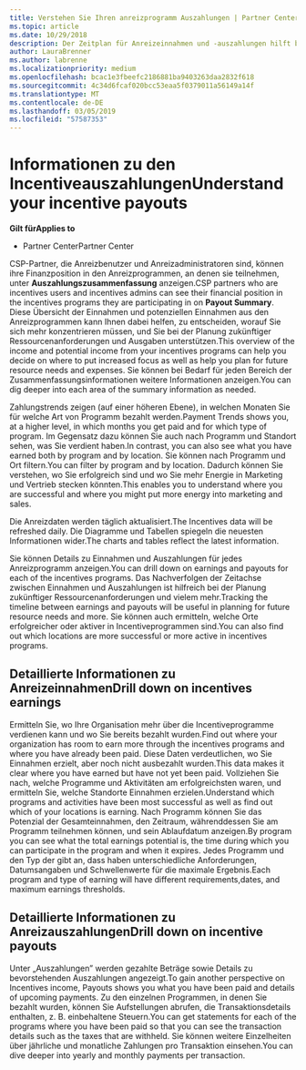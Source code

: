 ```yaml
---
title: Verstehen Sie Ihren anreizprogramm Auszahlungen | Partner Center
ms.topic: article
ms.date: 10/29/2018
description: Der Zeitplan für Anreizeinnahmen und -auszahlungen hilft bei der künftigen Planung.
author: LauraBrenner
ms.author: labrenne
ms.localizationpriority: medium
ms.openlocfilehash: bcac1e3fbeefc2186881ba9403263daa2832f618
ms.sourcegitcommit: 4c34d6fcaf020bcc53eaa5f0379011a56149a14f
ms.translationtype: MT
ms.contentlocale: de-DE
ms.lasthandoff: 03/05/2019
ms.locfileid: "57587353"
---
```

# <a name="understand-your-incentive-payouts"></a><span data-ttu-id="f2f30-103">Informationen zu den Incentiveauszahlungen</span><span class="sxs-lookup"><span data-stu-id="f2f30-103">Understand your incentive payouts</span></span>

<span data-ttu-id="f2f30-104">**Gilt für**</span><span class="sxs-lookup"><span data-stu-id="f2f30-104">**Applies to**</span></span>

-  <span data-ttu-id="f2f30-105">Partner Center</span><span class="sxs-lookup"><span data-stu-id="f2f30-105">Partner Center</span></span>


<span data-ttu-id="f2f30-106">CSP-Partner, die Anreizbenutzer und Anreizadministratoren sind, können ihre Finanzposition in den Anreizprogrammen, an denen sie teilnehmen, unter **Auszahlungszusammenfassung** anzeigen.</span><span class="sxs-lookup"><span data-stu-id="f2f30-106">CSP partners who are incentives users and incentives admins can see their financial position in the incentives programs they are participating in on **Payout Summary**.</span></span> <span data-ttu-id="f2f30-107">Diese Übersicht der Einnahmen und potenziellen Einnahmen aus den Anreizprogrammen kann Ihnen dabei helfen, zu entscheiden, worauf Sie sich mehr konzentrieren müssen, und Sie bei der Planung zukünftiger Ressourcenanforderungen und Ausgaben unterstützen.</span><span class="sxs-lookup"><span data-stu-id="f2f30-107">This overview of the income and potential income from your incentives programs can help you decide on where to put increased focus as well as help you plan for future resource needs and expenses.</span></span> <span data-ttu-id="f2f30-108">Sie können bei Bedarf für jeden Bereich der Zusammenfassungsinformationen weitere Informationen anzeigen.</span><span class="sxs-lookup"><span data-stu-id="f2f30-108">You can dig deeper into each area of the summary information as needed.</span></span> 

<span data-ttu-id="f2f30-109">Zahlungstrends zeigen (auf einer höheren Ebene), in welchen Monaten Sie für welche Art von Programm bezahlt werden.</span><span class="sxs-lookup"><span data-stu-id="f2f30-109">Payment Trends shows you, at a higher level, in which months you get paid and for which type of program.</span></span> <span data-ttu-id="f2f30-110">Im Gegensatz dazu können Sie auch nach Programm und Standort sehen, was Sie verdient haben.</span><span class="sxs-lookup"><span data-stu-id="f2f30-110">In contrast, you can also see what you have earned both by program and by location.</span></span> <span data-ttu-id="f2f30-111">Sie können nach Programm und Ort filtern.</span><span class="sxs-lookup"><span data-stu-id="f2f30-111">You can filter by program and by location.</span></span> <span data-ttu-id="f2f30-112">Dadurch können Sie verstehen, wo Sie erfolgreich sind und wo Sie mehr Energie in Marketing und Vertrieb stecken könnten.</span><span class="sxs-lookup"><span data-stu-id="f2f30-112">This enables you to understand where you are successful and where you might put more energy into marketing and sales.</span></span>

<span data-ttu-id="f2f30-113">Die Anreizdaten werden täglich aktualisiert.</span><span class="sxs-lookup"><span data-stu-id="f2f30-113">The Incentives data will be refreshed daily.</span></span> <span data-ttu-id="f2f30-114">Die Diagramme und Tabellen spiegeln die neuesten Informationen wider.</span><span class="sxs-lookup"><span data-stu-id="f2f30-114">The charts and tables reflect the latest information.</span></span>

<span data-ttu-id="f2f30-115">Sie können Details zu Einnahmen und Auszahlungen für jedes Anreizprogramm anzeigen.</span><span class="sxs-lookup"><span data-stu-id="f2f30-115">You can drill down on earnings and payouts for each of the incentives programs.</span></span> <span data-ttu-id="f2f30-116">Das Nachverfolgen der Zeitachse zwischen Einnahmen und Auszahlungen ist hilfreich bei der Planung zukünftiger Ressourcenanforderungen und vielem mehr.</span><span class="sxs-lookup"><span data-stu-id="f2f30-116">Tracking the timeline between earnings and payouts will be useful in planning for future resource needs and more.</span></span> <span data-ttu-id="f2f30-117">Sie können auch ermitteln, welche Orte erfolgreicher oder aktiver in Incentiveprogrammen sind.</span><span class="sxs-lookup"><span data-stu-id="f2f30-117">You can also find out which locations are more successful or more active in incentives programs.</span></span> 

## <a name="drill-down-on-incentives-earnings"></a><span data-ttu-id="f2f30-118">Detaillierte Informationen zu Anreizeinnahmen</span><span class="sxs-lookup"><span data-stu-id="f2f30-118">Drill down on incentives earnings</span></span>
<span data-ttu-id="f2f30-119">Ermitteln Sie, wo Ihre Organisation mehr über die Incentiveprogramme verdienen kann und wo Sie bereits bezahlt wurden.</span><span class="sxs-lookup"><span data-stu-id="f2f30-119">Find out where your organization has room to earn more through the incentives programs and where you have already been paid.</span></span> <span data-ttu-id="f2f30-120">Diese Daten verdeutlichen, wo Sie Einnahmen erzielt, aber noch nicht ausbezahlt wurden.</span><span class="sxs-lookup"><span data-stu-id="f2f30-120">This data makes it clear where you have earned but have not yet been paid.</span></span>  <span data-ttu-id="f2f30-121">Vollziehen Sie nach, welche Programme und Aktivitäten am erfolgreichsten waren, und ermitteln Sie, welche Standorte Einnahmen erzielen.</span><span class="sxs-lookup"><span data-stu-id="f2f30-121">Understand which programs and activities have been most successful as well as find out which of your locations is earning.</span></span> <span data-ttu-id="f2f30-122">Nach Programm können Sie das Potenzial der Gesamteinnahmen, den Zeitraum, währenddessen Sie am Programm teilnehmen können, und sein Ablaufdatum anzeigen.</span><span class="sxs-lookup"><span data-stu-id="f2f30-122">By program you can see what the total earnings potential is, the time during which you can participate in the program and when it expires.</span></span> <span data-ttu-id="f2f30-123">Jedes Programm und den Typ der gibt an, dass haben unterschiedliche Anforderungen, Datumsangaben und Schwellenwerte für die maximale Ergebnis.</span><span class="sxs-lookup"><span data-stu-id="f2f30-123">Each program and type of earning will have different requirements,dates, and maximum earnings thresholds.</span></span> 

## <a name="drill-down-on-incentive-payouts"></a><span data-ttu-id="f2f30-124">Detaillierte Informationen zu Anreizauszahlungen</span><span class="sxs-lookup"><span data-stu-id="f2f30-124">Drill down on incentive payouts</span></span>
<span data-ttu-id="f2f30-125">Unter „Auszahlungen” werden gezahlte Beträge sowie Details zu bevorstehenden Auszahlungen angezeigt.</span><span class="sxs-lookup"><span data-stu-id="f2f30-125">To gain another perspective on Incentives income, Payouts shows you what you have been paid and details of upcoming payments.</span></span> <span data-ttu-id="f2f30-126">Zu den einzelnen Programmen, in denen Sie bezahlt wurden, können Sie Aufstellungen abrufen, die Transaktionsdetails enthalten, z. B. einbehaltene Steuern.</span><span class="sxs-lookup"><span data-stu-id="f2f30-126">You can get statements for each of the programs where you have been paid so that you can see the transaction details such as the taxes that are withheld.</span></span> <span data-ttu-id="f2f30-127">Sie können weitere Einzelheiten über jährliche und monatliche Zahlungen pro Transaktion einsehen.</span><span class="sxs-lookup"><span data-stu-id="f2f30-127">You can dive deeper into yearly and monthly payments per transaction.</span></span>